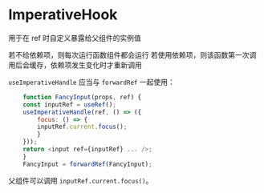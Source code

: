 # ImperativeHook

用于在 ref 时自定义暴露给父组件的实例值

若不给依赖项，则每次运行函数组件都会运行
若使用依赖项，则该函数第一次调用后会缓存，依赖项发生变化时才重新调用

`useImperativeHandle` 应当与 `forwardRef` 一起使用：

```javascript
    function FancyInput(props, ref) {
    const inputRef = useRef();
    useImperativeHandle(ref, () => ({
        focus: () => {
        inputRef.current.focus();
        }
    }));
    return <input ref={inputRef} ... />;
    }
    FancyInput = forwardRef(FancyInput);
```

父组件可以调用 `inputRef.current.focus()`。



